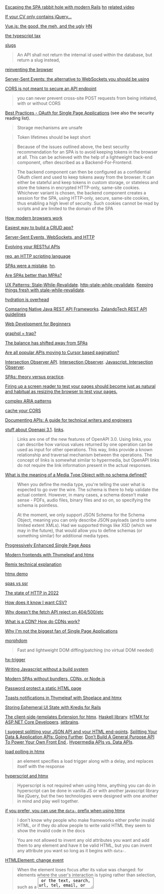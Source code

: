 [Escaping the SPA rabbit hole with modern Rails](https://medium.com/@jmanrubia/escaping-the-spa-rabbit-hole-with-turbolinks-903f942bf52c) [hn](https://news.ycombinator.com/item?id=17472485) [related video](https://youtu.be/SWEts0rlezA?t=284)

[If your CV only contains jQuery…](https://ayende.com/blog/183650-A/if-your-cv-only-contains-jquery)

[Vue.js: the good, the meh, and the ugly](https://medium.com/@Pier/vue-js-the-good-the-meh-and-the-ugly-82800bbe6684) [HN](https://news.ycombinator.com/item?id=17466400)

[the typescript tax](https://medium.com/javascript-scene/the-typescript-tax-132ff4cb175b)

[slugs](https://itnext.io/whats-a-slug-f7e74b6c23e0)

> An API shall not return the internal id used within the database, but return a slug instead,

[reinventing the browser](https://twitter.com/garybernhardt/status/1240024841895305216)

[Server-Sent Events: the alternative to WebSockets you should be using](https://news.ycombinator.com/item?id=30312897)

[CORS is not meant to secure an API endpoint](https://news.ycombinator.com/item?id=30320113)

> you can never prevent cross-site POST requests from being initiated, with or without CORS

[Best Practices - OAuth for Single Page Applications](https://curity.io/resources/learn/spa-best-practices/) (see also the security reading list).

> Storage mechanisms are unsafe

> Token lifetimes should be kept short

> Because of the issues outlined above, the best security recommendation for an
> SPA is to avoid keeping tokens in the browser at all. This can be achieved
> with the help of a lightweight back-end component, often described as a
> Backend-For-Frontend.

> The backend component can then be configured as a confidential OAuth client
> and used to keep tokens away from the browser. It can either be stateful and
> keep tokens in custom storage, or stateless and store the tokens in encrypted
> HTTP-only, same-site cookies. Whichever variant is chosen, the backend
> component creates a session for the SPA, using HTTP-only, secure, same-site
> cookies, thus enabling a high level of security. Such cookies cannot be read
> by scripts and are limited to the domain of the SPA

[How modern browsers work](https://twitter.com/addyosmani/status/1492398000500404227)

[Easiest way to build a CRUD app?](https://news.ycombinator.com/item?id=30320837)

[Server-Sent Events, WebSockets, and HTTP](https://news.ycombinator.com/item?id=30403438)

[Evolving your RESTful APIs](https://twitter.com/nicolas_frankel/status/1497982480367988736)

[req, an HTTP scripting language](https://andrewpillar.com/programming/2022/02/26/req-an-http-scripting-language/)

[SPAs were a mistake](https://gomakethings.com/spas-were-a-mistake/). [hn](https://news.ycombinator.com/item?id=30528473).

[Are SPAs better than MPAs?](https://www.youtube.com/watch?v=ivLhf3hq7eM)

[UX Patterns: Stale-While-Revalidate](https://www.infoq.com/news/2020/11/ux-stale-while-revalidate/). [http-stale-while-revalidate](https://datatracker.ietf.org/doc/html/draft-nottingham-http-stale-while-revalidate-01). [Keeping things fresh with stale-while-revalidate](https://web.dev/i18n/en/stale-while-revalidate/). 

[hydration is overhead](https://twitter.com/mhevery/status/1516844814792224770)

[Comparing Native Java REST API Frameworks](https://twitter.com/mraible/status/1517073408479137793). [ZalandoTech REST API guidelines](https://twitter.com/bmarwell/status/1516842447804014593)

[Web Development for Beginners](https://news.ycombinator.com/item?id=31299716)

[graphql = trap?](https://news.ycombinator.com/item?id=31284846)

[The balance has shifted away from SPAs](https://news.ycombinator.com/item?id=31459316)

[Are all popular APIs moving to Cursor based pagination?](https://news.ycombinator.com/item?id=31541070)

[Intersection Observer API](https://developer.mozilla.org/en-US/docs/Web/API/Intersection_Observer_API). [Intersection Observer](https://www.w3.org/TR/intersection-observer/). [Javascript. Intersection Observer](https://latteandcode.medium.com/javascript-intersection-observer-1410b743c991).

[SPAs: theory versus practice](https://nolanlawson.com/2022/06/27/spas-theory-versus-practice/).

[Firing up a screen reader to test your pages should become just as natural and habitual as resizing the browser to test your pages.](https://twitter.com/SaraSoueidan/status/1550040197630496768)

[complex ARIA patterns](https://twitter.com/hdv/status/1554437709929881602)

[cache your CORS](https://news.ycombinator.com/item?id=32907234)

[Documenting APIs: A guide for technical writers and engineers](https://idratherbewriting.com/learnapidoc/)

[stuff about Openapi 3.1](https://github.com/Kong/insomnia/issues/4732). [links](https://swagger.io/docs/specification/links/).

> Links are one of the new features of OpenAPI 3.0. Using links, you can describe how various values returned by one operation can be used as input for other operations. This way, links provide a known relationship and traversal mechanism between the operations. The concept of links is somewhat similar to hypermedia, but OpenAPI links do not require the link information present in the actual responses.

[What is the meaning of a Media Type Object with no schema defined?](https://github.com/OAI/OpenAPI-Specification/discussions/2874)

> When you define the media type, you're telling the user what is expected to go over the wire. The schema is there to help validate the actual content. However, in many cases, a schema doesn't make sense - PDFs, audio files, binary files and so on, so specifying the schema is pointless.

> At the moment, we only support JSON Schema for the Schema Object, meaning you can only describe JSON payloads (and to some limited extent XMLs). Had we supported things like XSD (which we may in the future), that would allow you to define schemas (or something similar) for additional media types.

[Progressively Enhanced Single Page Apps](https://twitter.com/kentcdodds/status/1579854003042516993)

[Modern frontends with Thymeleaf and htmx](https://www.youtube.com/watch?v=POK4Zp1oRN8)

[Remix technical explanation](https://remix.run/docs/en/v1/pages/technical-explanation)

[htmx demo](https://twitter.com/htmx_org/status/1583471247043592193)

[spas vs ssr](https://twitter.com/housecor/status/1601575828189753345)

[The state of HTTP in 2022](https://blog.cloudflare.com/the-state-of-http-in-2022/)

[How does it know I want CSV?](https://news.ycombinator.com/item?id=34410072)

[ Why doesn't the fetch API reject on 404/500/etc](https://twitter.com/jaffathecake/status/1622936551234609154)

[What is a CDN? How do CDNs work? ](https://news.ycombinator.com/item?id=34690656)

[Why I'm not the biggest fan of Single Page Applications](https://www.matuzo.at/blog/2023/single-page-applications-criticism/)

[morphdom](https://github.com/patrick-steele-idem/morphdom)

> Fast and lightweight DOM diffing/patching (no virtual DOM needed)

[hx-trigger](https://htmx.org/attributes/hx-trigger/)

[Writing Javascript without a build system](https://lobste.rs/s/0jzgzb/writing_javascript_without_build_system)

[Modern SPAs without bundlers, CDNs, or Node.js](https://news.ycombinator.com/item?id=34829039)

[Password protect a static HTML page](https://news.ycombinator.com/item?id=34849024)

[Toasts notifications in Thymeleaf with Shoelace and htmx](https://www.wimdeblauwe.com/blog/2023/02/20/toasts-notifications-in-thymeleaf-with-shoelace-and-htmx/)

[Storing Ephemeral UI State with Kredis for Rails](https://blog.appsignal.com/2023/02/22/storing-ephemeral-ui-state-with-kredis-for-rails.html)

[The client-side-templates Extension for htmx](https://htmx.org/extensions/client-side-templates/). [Haskell library](https://hackage.haskell.org/package/stache). [HTMX for ASP.NET Core Developers](https://www.youtube.com/watch?v=uS6m37jhdqM). [jetbrains](https://www.jetbrains.com/dotnet/guide/tutorials/htmx-aspnetcore/clientside-templating/). 

[I suggest splitting your JSON API and your HTML end-points](https://www.reddit.com/r/htmx/comments/ykzy9t/htmx_alongside_an_existing_minimal_json_api/). [Splitting Your Data & Application APIs: Going Further](https://htmx.org/essays/splitting-your-apis/). [Don’t Build A General Purpose API To Power Your Own Front End ](https://max.engineer/server-informed-ui). [Hypermedia APIs vs. Data APIs](https://htmx.org/essays/hypermedia-apis-vs-data-apis/).

[load polling in htmx](https://htmx.org/docs/#ajax)

> an element specifies a load trigger along with a delay, and replaces itself with the response

[hyperscript and htmx](https://htmx.org/docs/#hyperscript)

> Hyperscript is not required when using htmx, anything you can do in hyperscript can be done in vanilla JS or with another javascript library like jQuery, but the two technologies were designed with one another in mind and play well together.

[if you prefer, you can use the `data-` prefix when using htmx](https://news.ycombinator.com/item?id=25233872)

> I don't know why people who make frameworks either prefer invalid HTML, or if they do allow people to write valid HTML they seem to show the invalid code in the docs

> You are not allowed to invent any old attributes you want and add them to any element and have it be valid HTML, but you can invent any attribute you want so long as it begins with `data-`. 

[HTMLElement: change event](https://developer.mozilla.org/en-US/docs/Web/API/HTMLElement/change_event)

> When the element loses focus after its value was changed: for elements where the user's interaction is typing rather than selection, such as a <textarea> or the text, search, url, tel, email, or password types of the <input> element.

[Your Client Side State is a Lie](https://marcellerusu.com/your_client_side_state_is_a_lie.html). [lobsters](https://lobste.rs/s/69qu6p/your_client_side_state_is_lie)

[a purely client-side SPA (no Node.js server, 100% static bundle) with Next.js](https://twitter.com/dan_abramov/status/1636886736784457734)

[future flags in remix](https://twitter.com/brophdawg11/status/1636808899360706561)

[Reusable htmx components with custom elements](https://cprohm.de/blog/htmx-custom-elements/)

[Dialogs, modality and popovers seem similar. How are they different?](https://hidde.blog/dialog-modal-popover-differences/)

[template fragments](https://twitter.com/htmx_org/status/1649784039568449538) in [htmx](https://htmx.org/essays/template-fragments/)

> w/ htmx composition is moved to the back end via server-side inclusion, custom tags, etc

[The Web’s Next Transition](https://www.epicweb.dev/the-webs-next-transition)

[Htmx Is the Future](https://news.ycombinator.com/item?id=35829733)

[You don't need a modal window](https://youdontneedamodalwindow.dev/)

[more about htmx](https://news.ycombinator.com/item?id=36078709)

[wireframes](https://twitter.com/andybudd/status/1661981838221385729). [motion design](https://twitter.com/andybudd/status/1661985377698172929).

[Content Security Policy (CSP)](https://developer.mozilla.org/en-US/docs/Web/HTTP/CSP). [tweet](https://twitter.com/kentcdodds/status/1667297188555419653?).

[use the url](https://twitter.com/housecor/status/1667206997513519112). [it should be central to the design](https://twitter.com/royalicing/status/1667220655954366464). [the problems of not having deep linking](https://twitter.com/fsp_bgd/status/1667441818013712384). [post](https://hachyderm.io/@DiazCarrete/110525098664615724).

[a small talk on remix forms, and what we are looking at going forward with uncontrolled forms](https://twitter.com/VivekLokhande99/status/1668220008533753856)

[Should a POST request render HTML or redirect?](https://stackoverflow.com/questions/12151551/should-a-post-request-render-html-or-redirect)

[forms are hypermedia controls, too](https://twitter.com/htmx_org/status/1668716037745901568). [video mentioning the same](https://youtu.be/Mk8xjRR6qEU?t=170)

> these hypermedia controls, forms & anchors *are why HTML is a hypermedia*

[CSRF protection in Epic Stack](https://twitter.com/kentcdodds/status/1669089812853444609)

[Micro-Frontends in AWS](https://www.youtube.com/watch?v=Wn1Cj7785i8). [Micro-Frontends in Just 10 Minutes](https://www.youtube.com/watch?v=s_Fs4AXsTnA).

[Which HTTP status code means "Not Ready Yet, Try Again Later"?](https://stackoverflow.com/questions/9794696/which-http-status-code-means-not-ready-yet-try-again-later). [HTTP Response code for "Please wait a little bit"](https://stackoverflow.com/questions/12449538/http-response-code-for-please-wait-a-little-bit). [http 204 status code for polling for a resource after a 201 Created](https://stackoverflow.com/questions/21853498/rest-http-204-status-code-for-polling-for-a-resource-after-a-201-created).

[browsers are cool](https://cohost.org/tef/post/1794038-special-interest-inf)

[Route-based dialogs are not great](https://twitter.com/kentcdodds/status/1679936799291084801)

[some REST links](https://hachyderm.io/@DiazCarrete/110735703547058305)

[HTTP has become the default, universal communication protocol](https://lobste.rs/s/hq1sdr/http_has_become_default_universal)

> Over the course of my career, I’ve come across something like O(100) custom protocols for service-to-service communication, all built with the assumption that e.g. JSON-over-HTTP would be too inefficient. These protocols were almost always underspecified, fragile, and fiendishly difficult to maintain. (No shade to their authors on these points – protocol design is hard!)

[SPAs added incidental network complexity vs. traditional HTML + HTTP](https://twitter.com/ryanflorence/status/1682051143319552000)

[htmx](https://twitter.com/BHolmesDev/status/1682037065767329798).

[islands and partial hydration](https://twitter.com/greg_johnston/status/1682751410700447744)

[cache-control : private](https://developer.mozilla.org/en-US/docs/Web/HTTP/Caching). [What is Cache-Control: private?](https://stackoverflow.com/questions/12908766/what-is-cache-control-private). [great answer](https://stackoverflow.com/a/49637255/1364288).

> In the HTTP Caching spec, there are two main types of caches: private caches and shared caches.

> A private cache is a cache tied to a specific client — typically a browser cache. Since the stored response is not shared with other clients, a private cache can store a personalized response for that user.

> On the other hand, if personalized contents are stored in a cache other than a private cache, then other users may be able to retrieve those contents — which may cause unintentional information leakage.

> If a response contains personalized content and you want to store the response only in the private cache, you must specify a private directive.

[Content type for HTML fragments](https://stackoverflow.com/questions/19303361/content-type-for-html-fragments)

[htmx requests and responses](https://htmx.org/docs/)

> Htmx expects responses to the AJAX requests it makes to be HTML, typically HTML fragments (although a full HTML document, matched with a hx-select tag can be useful too)

[Do modern browsers cache ajax responses?](https://stackoverflow.com/questions/41892700/do-modern-browsers-cache-ajax-responses)

[How to let the browser or PHP cache a fetch() request?](https://stackoverflow.com/questions/73271516/how-to-let-the-browser-or-php-cache-a-fetch-request)

> fetch() behaves the same as a regular HTTP request, so you can just apply the standard HTTP rules regarding caching.

[A deep dive into caching REST APIs](https://stellate.co/blog/deep-dive-into-caching-rest-apis)

[Using Cache-Control header with react-query](https://stackoverflow.com/questions/76562503/using-cache-control-header-with-react-query)

> React Query has no knowledge of response headers. It's promise based, and you can use any way you want to produce a promise. So by that definition, it cannot know about network headers.

> Imo there also isn't much value in syncing these two things - they are different layers of caches that build upon each other. If you have browser caching enabled via the Cache-Control header, you can just as well keep staleTime to zero and let the background refetches trigger when necessary, because they will read from the browser cache anyways.

[url with dialog](https://twitter.com/housecor/status/1685269087457329153)

[If Web Components are so great, why am I not using them? ](https://lobste.rs/s/jes0ss/if_web_components_are_so_great_why_am_i_not)

[text fragments API](https://twitter.com/simonw/status/1688931466737303553)

[The Epic Stack now has built-in rate limiting](https://github.com/epicweb-dev/epic-stack/discussions/381)

[RPC – Move Fast and Break Nothing. End-to-end typesafe APIs made easy](https://news.ycombinator.com/item?id=37098875)

[Multipart HTTP response (unusual)](https://stackoverflow.com/questions/47067312/multipart-http-response)

[SSO with the Epic Stack](https://twitter.com/kentcdodds/status/1691643061707878516)

[throttling for performance testing](https://twitter.com/ryanflorence/status/1692166308576850325)

[Don’t build a general purpose API to power your own front end (2021)](https://news.ycombinator.com/item?id=37197257)

[More than you want to know about caching](https://www.youtube.com/watch?v=amflVh0CZ78&list=PLV5CVI1eNcJgNqzNwcs4UKrlJdhfDjshf)

[Content-Disposition](https://developer.mozilla.org/es/docs/Web/HTTP/Headers/Content-Disposition)

[use *events* to integrate your islands of interactivity w/ htmx](https://twitter.com/htmx_org/status/1698333688080298157)

[If your tooling isn't fingerprinting your assets on file changes then you're gonna have caching surprises in production](https://twitter.com/ryanflorence/status/1691911564092404144)

[topt](https://twitter.com/kentcdodds/status/1700685506999361907)

> This library is great for more than just 2FA. If you want to verify a user's email/phone number, you can use this to securely generate a short code for that, this library can do it.

[bulk exports & file management implemented in htmx](https://twitter.com/leiffoged/status/1702473686895517803)

> The first thing I did was wrap the entire file management UI in one big HTML <form> and inserted a checkbox ✅ for each row.

> Then I added 3 buttons (export/move/delete). These buttons open 3 corresponding dialogs (invisible by default w/ a generic loading state baked in).

[every exercise in http://EpicWeb.dev](https://twitter.com/kentcdodds/status/1702546710210511288)

[server-driven UIs](https://twitter.com/samnewman/status/1704113514250490009)

[implement OpenID connect with Google](https://twitter.com/kentcdodds/status/1704939686903652697)

[Why the number input is the worst input](https://stackoverflow.blog/2022/12/26/why-the-number-input-is-the-worst-input/)

[Cache headers could probably be more aggressive (macarthur.me)](https://news.ycombinator.com/item?id=37581646)

[progressive enhancement](https://twitter.com/kentcdodds/status/1705374438001393773)

[error messages](https://dev.to/stripe/designing-apis-for-humans-error-messages-94p)

[REST-endpoints for the UI](https://twitter.com/housecor/status/1709199282878693837). [ split your data & app apis](https://twitter.com/htmx_org/status/1709214306909536330). [backend/frontend split](https://twitter.com/ryanflorence/status/1709212381916876968). [monorepos](https://twitter.com/mattpocockuk/status/1709218143199952994). [backend for frontend](https://twitter.com/DiazCarrete/likes). 

[If-Match](https://developer.mozilla.org/en-US/docs/Web/HTTP/Headers/If-Match). [lost update problem](https://www.w3.org/1999/04/Editing/#3.1).

[Django things you want with HTMX](https://www.bitecode.dev/p/django-things-you-want-with-htmx)

[Web forms — Working with user data](https://developer.mozilla.org/en-US/docs/Learn/Forms). [Web.FormUrlEncoded.parseAll](https://hackage.haskell.org/package/http-api-data-0.6/docs/Web-FormUrlEncoded.html#v:parseAll). [multipage web forms (2010)](https://www.uxmatters.com/mt/archives/2010/03/pagination-in-web-forms-evaluating-the-effectiveness-of-web-forms.php)

[<input type="checkbox">](https://developer.mozilla.org/en-US/docs/Web/HTML/Element/input/checkbox)

[Accessible, Typesafe, Progressively Enhanced Modern Web Forms](https://www.epicweb.dev/accessible-typesafe-progressively-enhanced-modern-web-forms)

[search params](https://twitter.com/tannerlinsley/status/1714343894626996337)

> - Being able to functionally maintain search params through links and navigate() calls is a critical architecture requirement, but is a footgun as a leaf-node API. Further abstraction is required to make it safe for anyone who isn't a vigilant code surgeon.

[form horror](https://twitter.com/htmx_org/status/1714701042494112026). [more form horror](https://twitter.com/housecor/status/1714960732373049682).

[react-query v5](https://news.ycombinator.com/item?id=37940311)

[MSW 2.0 – Mock Service Worker](https://news.ycombinator.com/item?id=37985777)

[Web components will outlive JavaScript frameworks](https://news.ycombinator.com/item?id=38012662)

[How to use JavaScript's FormData to collect form fields without refs or state](https://twitter.com/ReactTraining/status/1716822590533353817). [FormData/URLSearchParams](https://twitter.com/buildsghost/status/1717288813284991286)

[Updating Other Content](https://htmx.org/examples/update-other-content/)

[honeypot fields in forms](https://twitter.com/kentcdodds/status/1722024476379152706)

[My Favorite State Manager Is...URLs](https://www.youtube.com/watch?v=t3FUkq7yoCw)

[HTMX. respect content download headers #474](https://github.com/bigskysoftware/htmx/issues/474). [Not able to download a file using htmx](https://www.reddit.com/r/htmx/comments/15zst5k/not_able_to_download_a_file_using_htmx/). [Handle file download from ajax post](https://stackoverflow.com/questions/16086162/handle-file-download-from-ajax-post).


